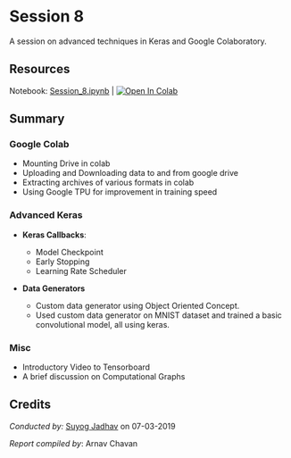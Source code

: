 # Session 8

A session on advanced techniques in Keras and Google Colaboratory.

## Resources

Notebook: [Session_8.ipynb]('Session_8.ipynb') | <a href="https://colab.research.google.com/github/Cyber-Labs/Session-Reports/blob/master/Machine%20Learning/Session%208%3A%20Introduction%20to%20Google%20Colaboratory%20and%20Advanced%20Keras/Session_8.ipynb" target="_parent"><img src="https://colab.research.google.com/assets/colab-badge.svg" alt="Open In Colab"></a>

## Summary

### Google Colab

- Mounting Drive in colab
- Uploading and Downloading data to and from google drive
- Extracting archives of various formats in colab
- Using Google TPU for improvement in training speed

### Advanced Keras

- **Keras Callbacks**: 
  - Model Checkpoint
  - Early Stopping
  - Learning Rate Scheduler

- **Data Generators** 
  - Custom data generator using Object Oriented Concept.
  - Used custom data generator on MNIST dataset and trained a basic convolutional model, all using keras.

### Misc

- Introductory Video to Tensorboard
- A brief discussion on Computational Graphs

## Credits

*Conducted by:* [Suyog Jadhav](https://github.com/IAmSuyogJadhav) on 07-03-2019

*Report compiled by*: Arnav Chavan